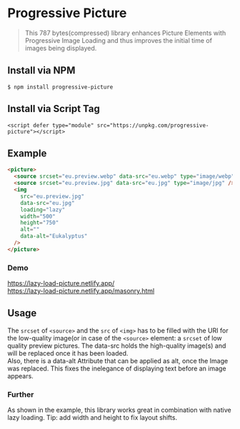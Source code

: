 # Progressive Picture

> This 787 bytes(compressed) library enhances Picture Elements with Progressive Image Loading and thus improves the initial time of images being displayed.

## Install via NPM

```
$ npm install progressive-picture
```

## Install via Script Tag

```
<script defer type="module" src="https://unpkg.com/progressive-picture"></script>
```

## Example

```html
<picture>
  <source srcset="eu.preview.webp" data-src="eu.webp" type="image/webp" />
  <source srcset="eu.preview.jpg" data-src="eu.jpg" type="image/jpg" />
  <img
    src="eu.preview.jpg"
    data-src="eu.jpg"
    loading="lazy"
    width="500"
    height="750"
    alt=""
    data-alt="Eukalyptus"
  />
</picture>
```

### Demo

https://lazy-load-picture.netlify.app/  
https://lazy-load-picture.netlify.app/masonry.html

## Usage

The `srcset` of `<source>` and the `src` of `<img>` has to be filled with the URI for the low-quality image(or in case of the `<source>` element: a `srcset` of low quality preview pictures. The data-src holds the high-quality image(s) and will be replaced once it has been loaded.  
Also, there is a data-alt Attribute that can be applied as alt, once the Image was replaced. This fixes the inelegance of displaying text before an image appears.

### Further

As shown in the example, this library works great in combination with native lazy loading. Tip: add width and height to fix layout shifts.
